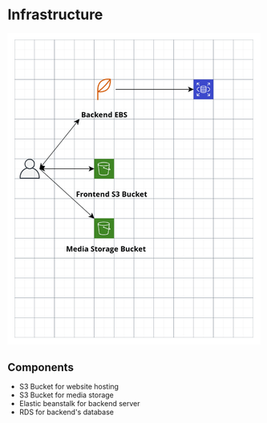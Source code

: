 # Infrastructure

![](../diagrams/infrastructure_diagram.png)

## Components

- S3 Bucket for website hosting
- S3 Bucket for media storage
- Elastic beanstalk for backend server
- RDS for backend's database
